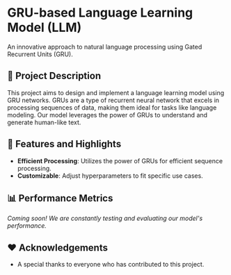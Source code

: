 # GRU-based Language Learning Model (LLM)

An innovative approach to natural language processing using Gated Recurrent Units (GRU).

## :book: Project Description

This project aims to design and implement a language learning model using GRU networks. GRUs are a type of recurrent neural network that excels in processing sequences of data, making them ideal for tasks like language modeling. Our model leverages the power of GRUs to understand and generate human-like text.

## :rocket: Features and Highlights

- **Efficient Processing**: Utilizes the power of GRUs for efficient sequence processing.
- **Customizable**: Adjust hyperparameters to fit specific use cases.

## :bar_chart: Performance Metrics

*Coming soon! We are constantly testing and evaluating our model's performance.*

## :heart: Acknowledgements

* A special thanks to everyone who has contributed to this project.
